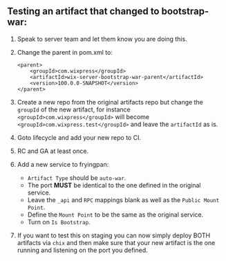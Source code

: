 ## Testing an artifact that changed to bootstrap-war:
1. Speak to server team and let them know you are doing this.
2. Change the parent in pom.xml to:
	
	```
    <parent>
        <groupId>com.wixpress</groupId>
        <artifactId>wix-server-bootstrap-war-parent</artifactId>
        <version>100.0.0-SNAPSHOT</version>
    </parent>
	```
3. Create a new repo from the original artifacts repo but change the `groupId` of the new artifact, for instance `<groupId>com.wixpress</groupId>` will become `<groupId>com.wixpress.test</groupId>` and leave the `artifactId` as is.
4. Goto lifecycle and add your new repo to CI.
5. RC and GA at least once.
6. Add a new service to fryingpan:
	* `Artifact Type` should be `auto-war`.
	* The port **MUST** be identical to the one defined in the original service.
	* Leave the `_api` and `RPC` mappings blank as well as the `Public Mount Point`.
	* Define the `Mount Point` to be the same as the original service.
	* Turn on `Is Bootstrap`.
7. If you want to test this on staging you can now simply deploy BOTH artifacts via `chix` and then make sure that your new artifact is the one running and listening on the port you defined.
